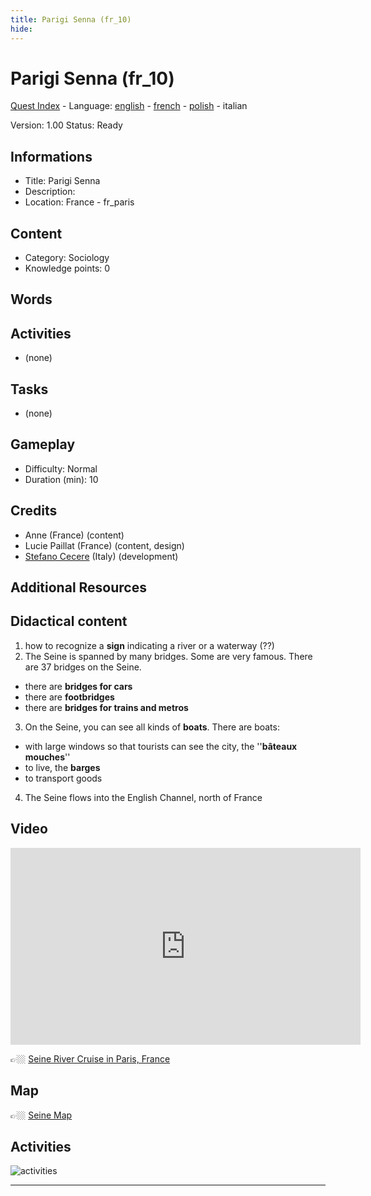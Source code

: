 ```yaml
---
title: Parigi Senna (fr_10)
hide:
---
```


# Parigi Senna (fr_10)
[Quest Index](./index.it.md) - Language: [english](./fr_10.md) - [french](./fr_10.fr.md) - [polish](./fr_10.pl.md) - italian

Version: 1.00
Status: Ready

## Informations

- Title: Parigi Senna
- Description: 
- Location: France - fr_paris
## Content
- Category: Sociology
- Knowledge points: 0
## Words
## Activities
- (none)

## Tasks
- (none)
## Gameplay
- Difficulty: Normal
- Duration (min): 10
## Credits
- Anne (France) (content)
- Lucie Paillat (France) (content, design)
- [Stefano Cecere](https://stefanocecere.com) (Italy) (development)

## Additional Resources

## Didactical content

1. how to recognize a **sign** indicating a river or a waterway (??)
2. The Seine is spanned by many bridges. Some are very famous. There are 37 bridges on the Seine.
- there are **bridges for cars**  
- there are **footbridges**  
- there are **bridges for trains and metros**
3. On the Seine, you can see all kinds of **boats**. There are boats:
- with large windows so that tourists can see the city, the ''**bâteaux  mouches**''  
- to live, the **barges**  
- to transport goods  
4. The Seine flows into the English Channel, north of France

## Video

<iframe width="560" height="315" src="https://www.youtube.com/embed/RGOFuzdol9Q?si=rGWg53DhcCsMiMdi" title="YouTube video player" frameborder="0" allow="accelerometer; autoplay; clipboard-write; encrypted-media; gyroscope; picture-in-picture; web-share" referrerpolicy="strict-origin-when-cross-origin" allowfullscreen></iframe>

👉🏼 [Seine River Cruise in Paris, France ](https://www.youtube.com/watch?v=RGOFuzdol9Q)

## Map

👉🏼 [Seine Map](https://en.wikipedia.org/wiki/Seine#/map/0)

## Activities

![activities](https://tulamama.com/wp-content/uploads/2020/03/Park-Maze.jpg)


---

